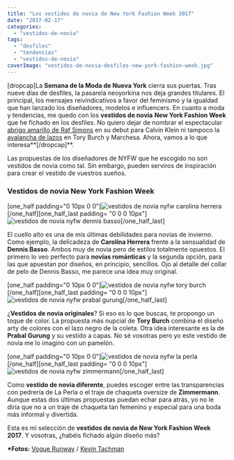 ```yaml
---
title: "Los vestidos de novia de New York Fashion Week 2017"
date: "2017-02-17"
categories: 
  - "vestidos-de-novia"
tags: 
  - "desfiles"
  - "tendencias"
  - "vestidos-de-novia"
coverImage: "vestidos-de-novia-desfiles-new-york-fashion-week.jpg"
---
```


\[dropcap\]La **Semana de la Moda de Nueva York** cierra sus puertas. Tras nueve días de desfiles, la pasarela neoyorkina nos deja grandes titulares. El principal, los mensajes reivindicativos a favor del feminismo y la igualdad que han lanzado los diseñadores, modelos e influencers. En cuanto a moda y tendencias, me quedo con los **vestidos de novia** **New York Fashion Week** que he fichado en los desfiles. No quiero dejar de nombrar el espectacular [abrigo amarillo de Raf Simons](http://www.vogue.com/fashion-shows/fall-2017-ready-to-wear/calvin-klein) en su debut para Calvin Klein ni tampoco la [avalancha de lazos](https://petitpleasures.com/lazos-para-el-pelo/) en Tory Burch y Marchesa. Ahora, vamos a lo que interesa**\[/dropcap\]**.

Las propuestas de los diseñadores de NYFW que he escogido no son vestidos de novia como tal. Sin embargo, pueden serviros de inspiración para crear el vestido de vuestros sueños.

### Vestidos de novia New York Fashion Week

\[one\_half padding="0 10px 0 0"\]![vestidos de novia nyfw carolina herrera](/images/vestidos-de-novia-nyfw-carolina-herrera.jpg)\[/one\_half\]\[one\_half\_last padding= "0 0 0 10px"\] ![vestidos de novia nyfw dennis basso](/images/vestidos-de-novia-nyfw-dennis-basso.jpg)\[/one\_half\_last\]

El cuello alto es una de mis últimas debilidades para novias de invierno. Como ejemplo, la delicadeza de **Carolina Herrera** frente a la sensualidad de **Dennis Basso**. Ambos muy de novia pero de estilos totalmente opuestos. El primero lo veo perfecto para **novias románticas** y la segunda opción, para las que apuestan por diseños, en principio, sencillos. Ojo al detalle del collar de pelo de Dennis Basso, me parece una idea muy original.

\[one\_half padding="0 10px 0 0"\]![vestidos de novia nyfw tory burch](/images/vestidos-de-novia-nyfw-tory-burch.jpg)\[/one\_half\]\[one\_half\_last padding= "0 0 0 10px"\] ![vestidos de novia nyfw prabal gurung](/images/vestidos-de-novia-nyfw-prabal-gurung.jpg)\[/one\_half\_last\]

¿**Vestidos de novia originales**? Si eso es lo que buscas, te propongo un toque de color. La propuesta más nupcial de **Tory Burch** combina el diseño arty de colores con el lazo negro de la coleta. Otra idea interesante es la de **Prabal Gurung** y su vestido a capas. No sé vosotras pero yo este vestido de novia me lo imagino con un pamelón.

\[one\_half padding="0 10px 0 0"\]![vestidos de novia nyfw la perla](/images/vestidos-de-novia-nyfw-la-perla.jpg)\[/one\_half\]\[one\_half\_last padding= "0 0 0 10px"\] ![vestidos de novia nyfw zimmermann](/images/vestidos-de-novia-nyfw-carolina-herrera-zimmermann.jpg)\[/one\_half\_last\]

Como **vestido de novia diferente**, puedes escoger entre las transparencias con pedrería de La Perla o el traje de chaqueta oversize de **Zimmermann**. Aunque estas dos últimas propuestas puedan echar para atrás, yo no le diría que no a un traje de chaqueta tan femenino y especial para una boda más informal y divertida.

Esta es mi selección de **vestidos de novia de New York Fashion Week 2017**. Y vosotras, ¿habéis fichado algún diseño más?

**\*Fotos:** [Vogue Runway](http://www.vogue.com/fashion-shows) / [Kevin Tachman](https://www.instagram.com/kevintachman/?hl=es)
